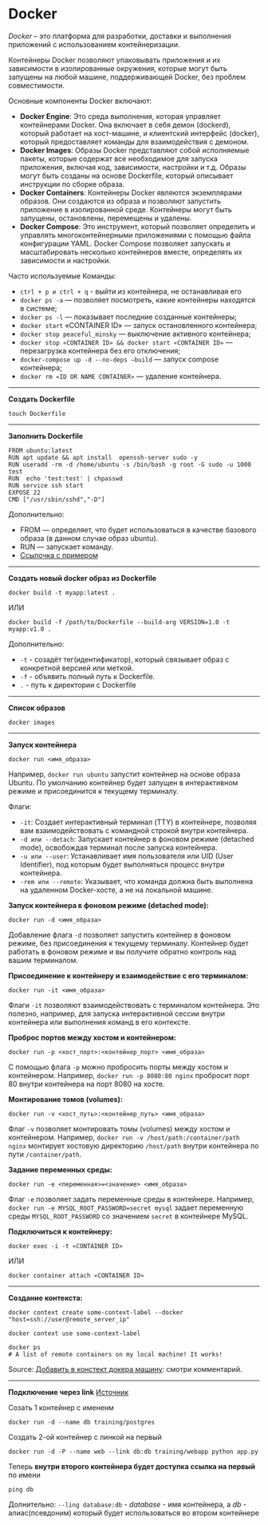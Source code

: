 # Docker

*Docker* – это платформа для разработки, доставки и выполнения приложений с использованием контейнеризации.

Контейнеры Docker позволяют упаковывать приложения и их зависимости в изолированные окружения, которые могут быть запущены на любой машине, поддерживающей Docker, без проблем совместимости.

Основные компоненты Docker включают:
- **Docker Engine**: Это среда выполнения, которая управляет контейнерами Docker. Она включает в себя демон (dockerd), который работает на хост-машине, и клиентский интерфейс (docker), который предоставляет команды для взаимодействия с демоном.
- **Docker Images**: Образы Docker представляют собой исполняемые пакеты, которые содержат все необходимое для запуска приложения, включая код, зависимости, настройки и т.д. Образы могут быть созданы на основе Dockerfile, который описывает инструкции по сборке образа.
- **Docker Containers**: Контейнеры Docker являются экземплярами образов. Они создаются из образа и позволяют запустить приложение в изолированной среде. Контейнеры могут быть запущены, остановлены, перемещены и удалены.
- **Docker Compose**: Это инструмент, который позволяет определить и управлять многоконтейнерными приложениями с помощью файла конфигурации YAML. Docker Compose позволяет запускать и масштабировать несколько контейнеров вместе, определять их зависимости и настройки.

Часто используемые Команды:
- `ctrl + p и ctrl + q` - выйти из контейнера, не останавливая его
- `docker ps -a` — позволяет посмотреть, какие контейнеры находятся в системе;
- `docker ps -l` — показывает последние созданные контейнеры;
- `docker start` «CONTAINER ID» — запуск остановленного контейнера;
- `docker stop peaceful_minsky` — выключение активного контейнера;
- `docker stop «CONTAINER ID» && docker start «CONTAINER ID»` — перезагрузка контейнера без его отключения;
- `docker-compose up -d --no-deps –build` — запуск compose контейнера;
- `docker rm «ID OR NAME CONTAINER»` — удаление контейнера.
---
**Создать Dockerfile**
```
touch Dockerfile
```
---

**Заполнить Dockerfile**
```
FROM ubuntu:latest
RUN apt update && apt install  openssh-server sudo -y
RUN useradd -rm -d /home/ubuntu -s /bin/bash -g root -G sudo -u 1000 test
RUN  echo 'test:test' | chpasswd
RUN service ssh start
EXPOSE 22
CMD ["/usr/sbin/sshd","-D"]
```
Дополнительно:
- FROM — определяет, что будет использоваться в качестве базового образа (в данном случае образ ubuntu).
- RUN — запускает команду.
- [Ссылочка с примером](https://dev.to/s1ntaxe770r/how-to-setup-ssh-within-a-docker-container-i5i)
---
**Создать новый docker образ из Dockerfile**
```
docker build -t myapp:latest .
```
ИЛИ
```
docker build -f /path/to/Dockerfile --build-arg VERSION=1.0 -t myapp:v1.0 .
```

Дополнительно:
- `-t` -  созадёт тег(идентификатор), который связывает образ с конкретной версией или меткой.
- `-f` -  объявить полный путь к Dockerfile.
- `.` - путь к директории с Dockerfile
---

**Список образов**
```
docker images
```
---

**Запуск контейнера**

```
docker run <имя_образа>
```

Например, `docker run ubuntu` запустит контейнер на основе образа Ubuntu. По умолчанию контейнер будет запущен в интерактивном режиме и присоединится к текущему терминалу.

Флаги:
- `-it`: Создает интерактивный терминал (TTY) в контейнере, позволяя вам взаимодействовать с командной строкой внутри контейнера.
- `-d или --detach`: Запускает контейнер в фоновом режиме (detached mode), освобождая терминал после запуска контейнера.
- `-u или --user`: Устанавливает имя пользователя или UID (User Identifier), под которым будет выполняться процесс внутри контейнера.
- `-rem или --remote`: Указывает, что команда должна быть выполнена на удаленном Docker-хосте, а не на локальной машине.

**Запуск контейнера в фоновом режиме (detached mode):**

```
docker run -d <имя_образа>
```

Добавление флага `-d` позволяет запустить контейнер в фоновом режиме, без присоединения к текущему терминалу. Контейнер будет работать в фоновом режиме и вы получите обратно контроль над вашим терминалом.

**Присоединение к контейнеру и взаимодействие с его терминалом:**

```
docker run -it <имя_образа>
```

Флаги `-it` позволяют взаимодействовать с терминалом контейнера. Это полезно, например, для запуска интерактивной сессии внутри контейнера или выполнения команд в его контексте.

**Проброс портов между хостом и контейнером:**

```
docker run -p <хост_порт>:<контейнер_порт> <имя_образа>
```

С помощью флага `-p` можно пробросить порты между хостом и контейнером. Например, `docker run -p 8080:80 nginx` пробросит порт 80 внутри контейнера на порт 8080 на хосте.

**Монтирование томов (volumes):**

```
docker run -v <хост_путь>:<контейнер_путь> <имя_образа>
```

Флаг `-v` позволяет монтировать томы (volumes) между хостом и контейнером. Например, `docker run -v /host/path:/container/path nginx` монтирует хостовую директорию `/host/path` внутри контейнера по пути `/container/path`.

**Задание переменных среды:**

```
docker run -e <переменная>=<значение> <имя_образа>
```

Флаг `-e` позволяет задать переменные среды в контейнере. Например, `docker run -e MYSQL_ROOT_PASSWORD=secret mysql` задает переменную среды `MYSQL_ROOT_PASSWORD` со значением `secret` в контейнере MySQL.

**Подключиться к контейнеру:**

```
docker exec -i -t «CONTAINER ID»
```
ИЛИ
```
docker container attach «CONTAINER ID»
```

---

**Создание контекста:**

```
docker context create some-context-label --docker "host=ssh://user@remote_server_ip"

docker context use some-context-label

docker ps
# A list of remote containers on my local machine! It works!
```

Source: [Добавить в констект докера машину](https://stackoverflow.com/questions/60425053/vs-code-connect-a-docker-container-in-a-remote-server): смотри комментарий.

---
**Подключение через link**
[Источник](https://docs.docker.com/network/links/)

Созать 1 контейнер с имененм

```
docker run -d --name db training/postgres
```
Создать 2-ой контейнер с линкой на первый

```
docker run -d -P --name web --link db:db training/webapp python app.py
```
Теперь **внутри второго контейнера будет доступка ссылка на первый** по имени
```
ping db
```
Долнительно:
`--ling database:db` - *database* - имя контейнера, а *db* - алиас(псевдоним) который будет использоваться во втором контейнере

